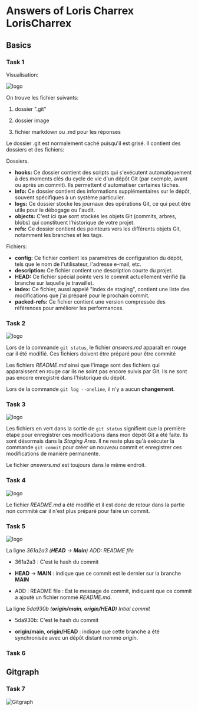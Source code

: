 # Answers of Loris Charrex LorisCharrex

## Basics

### Task 1

Visualisation:

<img title="" src="file:///C:/Users/loris/Desktop/Semestre 3/S3fa SystemDesign/Github/2024-syd-git-public-LorisCharrex/img/Task1IMG.png" alt="logo" data-align="center">

On trouve les fichier suivants:

1. dossier ".git"

2. dossier image

3. fichier markdown ou .md pour les réponses

Le dossier .git est normalement caché puisqu'il est grisé. Il contient des dossiers et des fichiers:

Dossiers.

- **hooks:** Ce dossier contient des scripts qui s'exécutent automatiquement à des moments clés du cycle de vie d'un dépôt Git (par exemple, avant ou après un commit). Ils permettent d'automatiser certaines tâches.
- **info:** Ce dossier contient des informations supplémentaires sur le dépôt, souvent spécifiques à un système particulier.
- **logs:** Ce dossier stocke les journaux des opérations Git, ce qui peut être utile pour le débogage ou l'audit.
- **objects:** C'est ici que sont stockés les objets Git (commits, arbres, blobs) qui constituent l'historique de votre projet.
- **refs:** Ce dossier contient des pointeurs vers les différents objets Git, notamment les branches et les tags.

Fichiers:

- **config:** Ce fichier contient les paramètres de configuration du dépôt, tels que le nom de l'utilisateur, l'adresse e-mail, etc.
- **description:** Ce fichier contient une description courte du projet.
- **HEAD:** Ce fichier spécial pointe vers le commit actuellement vérifié (la branche sur laquelle je travaille).
- **index:** Ce fichier, aussi appelé "index de staging", contient une liste des modifications que j'ai préparé pour le prochain commit.
- **packed-refs:** Ce fichier contient une version compressée des références pour améliorer les performances.

### Task 2

<img title="" src="file:///C:/Users/loris/Desktop/Semestre 3/S3fa SystemDesign/Github/2024-syd-git-public-LorisCharrex/img/Task2IMG.png" alt="logo" data-align="center">

Lors de la commande `git status`, le fichier *answers.md* apparaît en rouge car il été modifié. Ces fichiers doivent être préparé pour être commité

Les fichiers *README.md* ainsi que l'image sont des fichiers qui apparaissent en rouge car ils ne soint pas encore suivis par Git. Ils ne sont pas encore enregistré dans l'historique du dépôt.

Lors de la commande  `git log --oneline`, il n'y a aucun **changement**.

### Task 3

<img src="file:///C:/Users/loris/Desktop/Semestre%203/S3fa%20SystemDesign/Github/2024-syd-git-public-LorisCharrex/img/Task3IMG.png" title="" alt="logo" data-align="center">

Les fichiers en vert dans la sortie de `git status`  signifient que la première étape pour enregistrer ces modifications dans mon dépôt Git a été faite. Ils sont désormais dans la _Staging Area_. Il ne reste plus qu'à exécuter la commande `git commit` pour créer un nouveau commit et enregistrer ces modifications de manière permanente.

Le fichier _answers.md_ est toujours dans le même endroit.

### Task 4

<img src="file:///C:/Users/loris/Desktop/Semestre%203/S3fa%20SystemDesign/Github/2024-syd-git-public-LorisCharrex/img/Task4IMG.png" title="" alt="logo" data-align="center">

Le fichier _README.md_ a été modifié et il est donc de retour dans la partie non commité car il n'est plus préparé pour faire un commit.

### Task 5

![logo](C:\Users\loris\Desktop\Semestre%203\S3fa%20SystemDesign\Github\2024-syd-git-public-LorisCharrex\img\Task5IMG.png)



La ligne _361a2a3 (**HEAD** -> **Main**) ADD: README file_ 

- 361a2a3 : C'est le hash du commit

- **HEAD** -> **MAIN** : indique que ce commit est le dernier sur la branche **MAIN**

- ADD : README file : Est le message de commit, indiquant que ce commit a ajouté un fichier nommé _README.md_.

La ligne *5da930b (**origin/main**, **origin/HEAD**) Intial commit*

- 5da930b: C'est le hash du commit

- **origin/main**, **origin/HEAD** : indique que cette branche a été synchronisée avec un dépôt distant nommé _origin_.



### Task 6

## Gitgraph

### Task 7

![Gitgraph](img/gitgraph.svg)